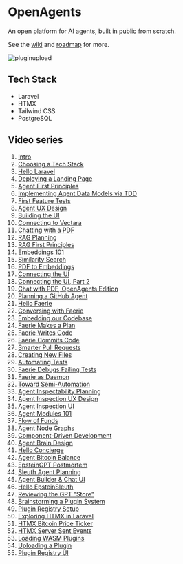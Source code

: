 # OpenAgents

An open platform for AI agents, built in public from scratch.

See the [wiki](https://github.com/OpenAgentsInc/openagents/wiki) and [roadmap](https://github.com/OpenAgentsInc/openagents/wiki/Roadmap) for more.

![pluginupload](https://github.com/OpenAgentsInc/openagents/assets/14167547/b899bf2b-b6b8-4e65-8b1d-1cb878aed377)

## Tech Stack
- Laravel
- HTMX
- Tailwind CSS
- PostgreSQL

## Video series

1. [Intro](https://twitter.com/OpenAgentsInc/status/1721942435125715086)
2. [Choosing a Tech Stack](https://twitter.com/OpenAgentsInc/status/1721966796515754266)
3. [Hello Laravel](https://twitter.com/OpenAgentsInc/status/1721979219763155232)
4. [Deploying a Landing Page](https://twitter.com/OpenAgentsInc/status/1722068606714835283)
5. [Agent First Principles](https://twitter.com/OpenAgentsInc/status/1722274309727752427)
6. [Implementing Agent Data Models via TDD](https://twitter.com/OpenAgentsInc/status/1722287956419871177)
7. [First Feature Tests](https://twitter.com/OpenAgentsInc/status/1722313899771347362)
8. [Agent UX Design](https://twitter.com/OpenAgentsInc/status/1722742595409830389)
9. [Building the UI](https://twitter.com/OpenAgentsInc/status/1723164712957862115)
10. [Connecting to Vectara](https://twitter.com/OpenAgentsInc/status/1723203092647137636)
11. [Chatting with a PDF](https://twitter.com/OpenAgentsInc/status/1723525820357005661)
12. [RAG Planning](https://twitter.com/OpenAgentsInc/status/1723888973213286760)
13. [RAG First Principles](https://twitter.com/OpenAgentsInc/status/1724432749275095365)
14. [Embeddings 101](https://twitter.com/OpenAgentsInc/status/1724509783086989333)
15. [Similarity Search](https://twitter.com/OpenAgentsInc/status/1724568957598708192)
16. [PDF to Embeddings](https://twitter.com/OpenAgentsInc/status/1724801372602950026)
17. [Connecting the UI](https://twitter.com/OpenAgentsInc/status/1725197866409267544)
18. [Connecting the UI, Part 2](https://twitter.com/OpenAgentsInc/status/1725246583623590158)
19. [Chat with PDF, OpenAgents Edition](https://twitter.com/OpenAgentsInc/status/1725349984952827929)
20. [Planning a GitHub Agent](https://twitter.com/OpenAgentsInc/status/1725597044981617119)
21. [Hello Faerie](https://twitter.com/OpenAgentsInc/status/1725910351563165748)
22. [Conversing with Faerie](https://twitter.com/OpenAgentsInc/status/1725928497367908432)
23. [Embedding our Codebase](https://twitter.com/OpenAgentsInc/status/1725948809593638971)
24. [Faerie Makes a Plan](https://twitter.com/OpenAgentsInc/status/1725969687102534110)
25. [Faerie Writes Code](https://twitter.com/OpenAgentsInc/status/1725977712043372666)
26. [Faerie Commits Code](https://twitter.com/OpenAgentsInc/status/1727018763915247784)
27. [Smarter Pull Requests](https://twitter.com/OpenAgentsInc/status/1727424427825193041)
28. [Creating New Files](https://twitter.com/OpenAgentsInc/status/1727433378063135085)
29. [Automating Tests](https://twitter.com/OpenAgentsInc/status/1728590361805672788)
30. [Faerie Debugs Failing Tests](https://twitter.com/OpenAgentsInc/status/1728614813675274300)
31. [Faerie as Daemon](https://twitter.com/OpenAgentsInc/status/1730253928896291251)
32. [Toward Semi-Automation](https://twitter.com/OpenAgentsInc/status/1731086330694651924)
33. [Agent Inspectability Planning](https://twitter.com/OpenAgentsInc/status/1731156734335398303)
34. [Agent Inspection UX Design](https://twitter.com/OpenAgentsInc/status/1731733390641050106)
35. [Agent Inspection UI](https://twitter.com/OpenAgentsInc/status/1734044762255036737)
36. [Agent Modules 101](https://twitter.com/OpenAgentsInc/status/1738000844476371445)
37. [Flow of Funds](https://twitter.com/OpenAgentsInc/status/1738221896234373387)
38. [Agent Node Graphs](https://twitter.com/OpenAgentsInc/status/1741887869055119630)
39. [Component-Driven Development](https://twitter.com/OpenAgentsInc/status/1742232060821934216)
40. [Agent Brain Design](https://twitter.com/OpenAgentsInc/status/1742346953210388881)
41. [Hello Concierge](https://twitter.com/OpenAgentsInc/status/1742609184875544613)
42. [Agent Bitcoin Balance](https://twitter.com/OpenAgentsInc/status/1742952006166225330)
43. [EpsteinGPT Postmortem](https://twitter.com/OpenAgentsInc/status/1742970915061731424)
44. [Sleuth Agent Planning](https://twitter.com/OpenAgentsInc/status/1742992606785622272)
45. [Agent Builder & Chat UI](https://twitter.com/OpenAgentsInc/status/1744471277207773191)
46. [Hello EpsteinSleuth](https://twitter.com/OpenAgentsInc/status/1745521898824356193)
47. [Reviewing the GPT "Store"](https://twitter.com/OpenAgentsInc/status/1745545948908962228)
48. [Brainstorming a Plugin System](https://twitter.com/OpenAgentsInc/status/1745918872866173125)
49. [Plugin Registry Setup](https://twitter.com/OpenAgentsInc/status/1746989980562464915)
50. [Exploring HTMX in Laravel](https://twitter.com/OpenAgentsInc/status/1747325914650710363)
51. [HTMX Bitcoin Price Ticker](https://twitter.com/OpenAgentsInc/status/1747366650075025671)
52. [HTMX Server Sent Events](https://twitter.com/OpenAgentsInc/status/1747430710212702706)
53. [Loading WASM Plugins](https://twitter.com/OpenAgentsInc/status/1747791884414599350)
54. [Uploading a Plugin](https://twitter.com/OpenAgentsInc/status/1747994309549318228)
55. [Plugin Registry UI](https://twitter.com/OpenAgentsInc/status/1748445660146216995)

